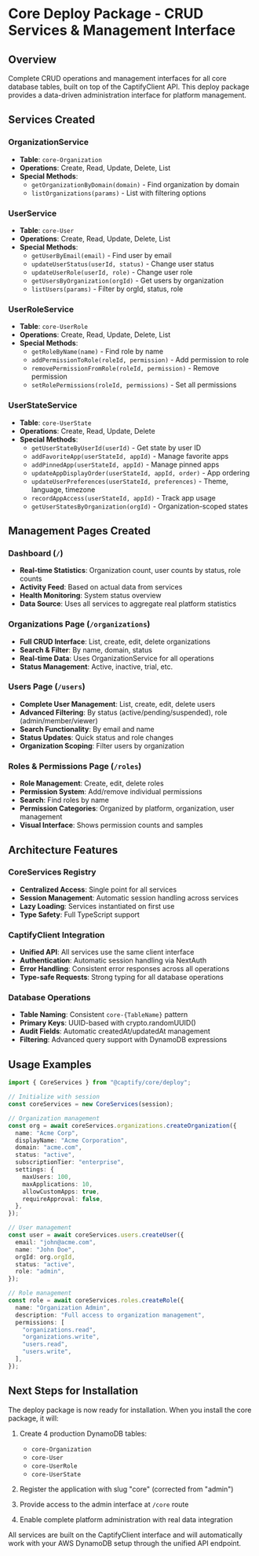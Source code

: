 # Core Deploy Package - CRUD Services & Management Interface

## Overview

Complete CRUD operations and management interfaces for all core database tables, built on top of the CaptifyClient API. This deploy package provides a data-driven administration interface for platform management.

## Services Created

### OrganizationService

- **Table**: `core-Organization`
- **Operations**: Create, Read, Update, Delete, List
- **Special Methods**:
  - `getOrganizationByDomain(domain)` - Find organization by domain
  - `listOrganizations(params)` - List with filtering options

### UserService

- **Table**: `core-User`
- **Operations**: Create, Read, Update, Delete, List
- **Special Methods**:
  - `getUserByEmail(email)` - Find user by email
  - `updateUserStatus(userId, status)` - Change user status
  - `updateUserRole(userId, role)` - Change user role
  - `getUsersByOrganization(orgId)` - Get users by organization
  - `listUsers(params)` - Filter by orgId, status, role

### UserRoleService

- **Table**: `core-UserRole`
- **Operations**: Create, Read, Update, Delete, List
- **Special Methods**:
  - `getRoleByName(name)` - Find role by name
  - `addPermissionToRole(roleId, permission)` - Add permission to role
  - `removePermissionFromRole(roleId, permission)` - Remove permission
  - `setRolePermissions(roleId, permissions)` - Set all permissions

### UserStateService

- **Table**: `core-UserState`
- **Operations**: Create, Read, Update, Delete
- **Special Methods**:
  - `getUserStateByUserId(userId)` - Get state by user ID
  - `addFavoriteApp(userStateId, appId)` - Manage favorite apps
  - `addPinnedApp(userStateId, appId)` - Manage pinned apps
  - `updateAppDisplayOrder(userStateId, appId, order)` - App ordering
  - `updateUserPreferences(userStateId, preferences)` - Theme, language, timezone
  - `recordAppAccess(userStateId, appId)` - Track app usage
  - `getUserStatesByOrganization(orgId)` - Organization-scoped states

## Management Pages Created

### Dashboard (`/`)

- **Real-time Statistics**: Organization count, user counts by status, role counts
- **Activity Feed**: Based on actual data from services
- **Health Monitoring**: System status overview
- **Data Source**: Uses all services to aggregate real platform statistics

### Organizations Page (`/organizations`)

- **Full CRUD Interface**: List, create, edit, delete organizations
- **Search & Filter**: By name, domain, status
- **Real-time Data**: Uses OrganizationService for all operations
- **Status Management**: Active, inactive, trial, etc.

### Users Page (`/users`)

- **Complete User Management**: List, create, edit, delete users
- **Advanced Filtering**: By status (active/pending/suspended), role (admin/member/viewer)
- **Search Functionality**: By email and name
- **Status Updates**: Quick status and role changes
- **Organization Scoping**: Filter users by organization

### Roles & Permissions Page (`/roles`)

- **Role Management**: Create, edit, delete roles
- **Permission System**: Add/remove individual permissions
- **Search**: Find roles by name
- **Permission Categories**: Organized by platform, organization, user management
- **Visual Interface**: Shows permission counts and samples

## Architecture Features

### CoreServices Registry

- **Centralized Access**: Single point for all services
- **Session Management**: Automatic session handling across services
- **Lazy Loading**: Services instantiated on first use
- **Type Safety**: Full TypeScript support

### CaptifyClient Integration

- **Unified API**: All services use the same client interface
- **Authentication**: Automatic session handling via NextAuth
- **Error Handling**: Consistent error responses across all operations
- **Type-safe Requests**: Strong typing for all database operations

### Database Operations

- **Table Naming**: Consistent `core-{TableName}` pattern
- **Primary Keys**: UUID-based with crypto.randomUUID()
- **Audit Fields**: Automatic createdAt/updatedAt management
- **Filtering**: Advanced query support with DynamoDB expressions

## Usage Examples

```typescript
import { CoreServices } from "@captify/core/deploy";

// Initialize with session
const coreServices = new CoreServices(session);

// Organization management
const org = await coreServices.organizations.createOrganization({
  name: "Acme Corp",
  displayName: "Acme Corporation",
  domain: "acme.com",
  status: "active",
  subscriptionTier: "enterprise",
  settings: {
    maxUsers: 100,
    maxApplications: 10,
    allowCustomApps: true,
    requireApproval: false,
  },
});

// User management
const user = await coreServices.users.createUser({
  email: "john@acme.com",
  name: "John Doe",
  orgId: org.orgId,
  status: "active",
  role: "admin",
});

// Role management
const role = await coreServices.roles.createRole({
  name: "Organization Admin",
  description: "Full access to organization management",
  permissions: [
    "organizations.read",
    "organizations.write",
    "users.read",
    "users.write",
  ],
});
```

## Next Steps for Installation

The deploy package is now ready for installation. When you install the core package, it will:

1. Create 4 production DynamoDB tables:

   - `core-Organization`
   - `core-User`
   - `core-UserRole`
   - `core-UserState`

2. Register the application with slug "core" (corrected from "admin")

3. Provide access to the admin interface at `/core` route

4. Enable complete platform administration with real data integration

All services are built on the CaptifyClient interface and will automatically work with your AWS DynamoDB setup through the unified API endpoint.
